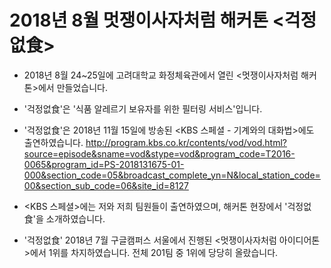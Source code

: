 # 2018년 8월 멋쟁이사자처럼 해커톤 <걱정없食>

* 2018년 8월 24~25일에 고려대학교 화정체육관에서 열린 <멋쟁이사자처럼 해커톤>에서 만들었습니다.

* '걱정없食'은 '식품 알레르기 보유자를 위한 필터링 서비스'입니다.

* '걱정없食'은 2018년 11월 15일에 방송된 <KBS 스페셜 - 기계와의 대화법>에도 출연하였습니다.
http://program.kbs.co.kr/contents/vod/vod.html?source=episode&sname=vod&stype=vod&program_code=T2016-0065&program_id=PS-2018131675-01-000&section_code=05&broadcast_complete_yn=N&local_station_code=00&section_sub_code=06&site_id=8127
* <KBS 스페셜>에는 저와 저희 팀원들이 출연하였으며, 해커톤 현장에서 '걱정없食'을 소개하였습니다.

* '걱정없食' 2018년 7월 구글캠퍼스 서울에서 진행된 <멋쟁이사자처럼 아이디어톤>에서 1위를 차지하였습니다. 전체 201팀 중 1위에 당당히 올랐습니다.
